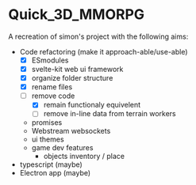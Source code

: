 # Quick_3D_MMORPG

A recreation of simon's project with the following aims:

- Code refactoring (make it approach-able/use-able)
  - [x] ESmodules
  - [x] svelte-kit web ui framework
  - [x] organize folder structure
  - [x] rename files
  - [ ] remove code
    - [x] remain functionaly equivelent
    - [ ] remove in-line data from terrain workers
  - promises
  - Webstream websockets
  - ui themes
  - game dev features
    - objects inventory / place
- typescript (maybe)
- Electron app (maybe)
